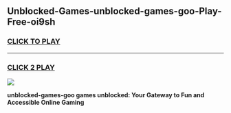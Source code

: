 
## Unblocked-Games-unblocked-games-goo-Play-Free-oi9sh
<h3>
<a href="https://premium76.site?title=unblocked-games-goo&ref=24M">CLICK TO PLAY</a></h3>
<hr>

<h3>
<a href="https://premium76.site?title=unblocked-games-goo&ref=24M">CLICK 2 PLAY</a>
  
</h3>

<a href="https://premium76.site?title=unblocked-games-goo&ref=24M"><img src="https://clearcache.store/games.png"></a>


**unblocked-games-goo games unblocked: Your Gateway to Fun and Accessible Online Gaming**
